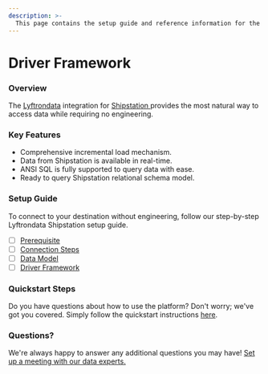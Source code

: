```yaml
---
description: >-
  This page contains the setup guide and reference information for the Shipstation  source connector.
---
```


# Driver Framework

### Overview

The [Lyftrondata](https://www.lyftrondata.com/) integration for [Shipstation ](None) provides the most natural way to access data while requiring no engineering.

### Key Features

* Comprehensive incremental load mechanism.
* Data from Shipstation  is available in real-time.&#x20;
* ANSI SQL is fully supported to query data with ease.
* Ready to query Shipstation  relational schema model.

### Setup Guide

To connect to your destination without engineering, follow our step-by-step Lyftrondata Shipstation  setup guide.

* [ ] [Prerequisite](../prerequisite.md)
* [ ] [Connection Steps](../connection-steps.md)
* [ ] [Data Model](../data-model/erd.md)
* [ ] [Driver Framework](../driver-framework/)

### Quickstart Steps

Do you have questions about how to use the platform? Don't worry; we've got you covered. Simply follow the quickstart instructions [here](../driver-framework/README.md).

### Questions? <a href="#questions" id="questions"></a>

We're always happy to answer any additional questions you may have! [Set up a meeting with our data experts.](https://www.lyftrondata.com/book-a-meeting/)


